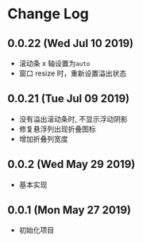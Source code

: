 # Change Log

## 0.0.22 (Wed Jul 10 2019)

-   滚动条 x 轴设置为`auto`
-   窗口 resize 时，重新设置溢出状态

## 0.0.21 (Tue Jul 09 2019)

-   没有溢出滚动条时, 不显示浮动阴影
-   修复悬浮列出现折叠图标
-   增加折叠列宽度

## 0.0.2 (Wed May 29 2019)

-   基本实现

## 0.0.1 (Mon May 27 2019)

-   初始化项目
